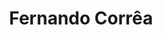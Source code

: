 ---
title: "Fernando Corrêa"
cargo: "Sócio e Professor"
foto: "/img/equipe/fernando.jpeg"
facebook: "https://www.facebook.com/fernando.filho.58"
linkedin: "https://www.linkedin.com/in/fernando-corrêa-4ba299139/"
twitter: "https://twitter.com/Azeloc"
github: "https://github.com/azeloc"
---